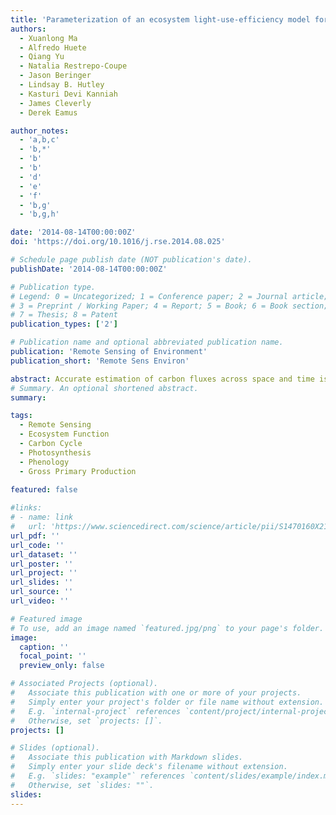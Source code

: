 ```yaml
---
title: 'Parameterization of an ecosystem light-use-efficiency model for predicting savanna GPP using MODIS EVI'
authors:
  - Xuanlong Ma
  - Alfredo Huete
  - Qiang Yu
  - Natalia Restrepo-Coupe
  - Jason Beringer
  - Lindsay B. Hutley
  - Kasturi Devi Kanniah
  - James Cleverly
  - Derek Eamus

author_notes:
  - 'a,b,c'
  - 'b,*'
  - 'b'
  - 'b'
  - 'd'
  - 'e'
  - 'f'
  - 'b,g'
  - 'b,g,h'

date: '2014-08-14T00:00:00Z'
doi: 'https://doi.org/10.1016/j.rse.2014.08.025'

# Schedule page publish date (NOT publication's date).
publishDate: '2014-08-14T00:00:00Z'

# Publication type.
# Legend: 0 = Uncategorized; 1 = Conference paper; 2 = Journal article;
# 3 = Preprint / Working Paper; 4 = Report; 5 = Book; 6 = Book section;
# 7 = Thesis; 8 = Patent
publication_types: ['2']

# Publication name and optional abbreviated publication name.
publication: 'Remote Sensing of Environment'
publication_short: 'Remote Sens Environ'

abstract: Accurate estimation of carbon fluxes across space and time is of great importance for quantifying global carbon balances. Current production efficiency models for calculation of gross primary production (GPP) depend on estimates of light-use-efficiency (LUE) obtained from look-up tables based on biome type and coarse-resolution meteorological inputs that can introduce uncertainties. Plant function is especially difficult to parameterize in the savanna biome due to the presence of varying mixtures of multiple plant functional types (PFTs) with distinct phenologies and responses to environmental factors. The objective of this study was to find a simple and robust method to accurately up-scale savanna GPP from local, eddy covariance (EC) flux tower GPP measures to regional scales utilizing entirely remote sensing oservations. Here we assessed seasonal patterns of Moderate Resolution Imaging Spectroradiometer (MODIS) vegetation products with seasonal EC tower GPP (GPPEC) at four sites along an ecological rainfall gradient (the North Australian Tropical Transect, NATT) encompassing tropical wet to dry savannas. The enhanced vegetation index (EVI) tracked the seasonal variations of GPPEC well at both site- and cross-site levels (R2 = 0.84). The EVI relationship with GPPEC was further strengthened through coupling with ecosystem light-use-efficiency (eLUE), defined as the ratio of GPP to photosynthetically active radiation (PAR). Two savanna landscape eLUE models, driven by top-of-canopy incident PAR (PARTOC) or top-of-atmosphere incident PAR (PARTOA) were parameterized and investigated. GPP predicted using the eLUE models correlated well with GPPEC, with R2 of 0.85 (RMSE = 0.76 g C m− 2 d− 1) and 0.88 (RMSE = 0.70 g C m− 2 d− 1) for PARTOC and PARTOA, respectively, and were significantly improved compared to the MOD17 GPP product (R2 = 0.58, RMSE = 1.43 g C m− 2 d− 1). The eLUE model also minimized the seasonal hysteresis observed between green-up and brown-down in GPPEC and MODIS satellite product relationships, resulting in a consistent estimation of GPP across phenophases. The eLUE model effectively integrated the effects of variations in canopy photosynthetic capacity and environmental stress on photosynthesis, thus simplifying the up-scaling of carbon fluxes from tower to regional scale. The results from this study demonstrated that region-wide savanna GPP can be accurately estimated entirely with remote sensing observations without dependency on coarse-resolution ground meteorology or estimation of light-use-efficiency parameters.
# Summary. An optional shortened abstract.
summary: 

tags:
  - Remote Sensing
  - Ecosystem Function
  - Carbon Cycle
  - Photosynthesis
  - Phenology
  - Gross Primary Production
  
featured: false

#links:
# - name: link
#   url: 'https://www.sciencedirect.com/science/article/pii/S1470160X21006658'
url_pdf: ''
url_code: ''
url_dataset: ''
url_poster: ''
url_project: ''
url_slides: ''
url_source: ''
url_video: ''

# Featured image
# To use, add an image named `featured.jpg/png` to your page's folder.
image:
  caption: ''
  focal_point: ''
  preview_only: false

# Associated Projects (optional).
#   Associate this publication with one or more of your projects.
#   Simply enter your project's folder or file name without extension.
#   E.g. `internal-project` references `content/project/internal-project/index.md`.
#   Otherwise, set `projects: []`.
projects: []

# Slides (optional).
#   Associate this publication with Markdown slides.
#   Simply enter your slide deck's filename without extension.
#   E.g. `slides: "example"` references `content/slides/example/index.md`.
#   Otherwise, set `slides: ""`.
slides:
---
```


